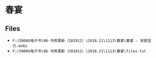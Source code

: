 # 春宴

## Files

- `F:/5000G电子书\06-书库更新（201911）\2018.11\1113\春宴\春宴 - 安妮宝贝.mobi`
- `F:/5000G电子书\06-书库更新（201911）\2018.11\1113\春宴\files.txt`
